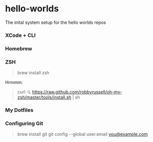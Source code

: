 hello-worlds
============

The inital system setup for the hello worlds repos 

### XCode + CLI

### Homebrew

### ZSH
> brew install zsh

Hrmmm:
> curl -L https://raw.github.com/robbyrussell/oh-my-zsh/master/tools/install.sh | sh

### My Dotfiles 

### Configuring Git
> brew install git
> git config --global user.email you@example.com

